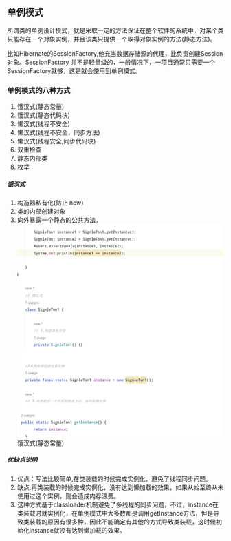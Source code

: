 ## 单例模式  
所谓类的单例设计模式，就是采取一定的方法保证在整个软件的系统中，对某个类只能存在一个对象实例，并且该类只提供一个取得对象实例的方法(静态方法)。  

比如Hibernate的SessionFactory,他充当数据存储源的代理，比负责创建Session对象。SessionFactory 并不是轻量级的，一般情况下，一项目通常只需要一个SessionFactory就够，这是就会使用到单例模式。  
### 单例模式的八种方式  
1) 饿汉式(静态常量)
2) 饿汉式(静态代码块)
3) 懒汉式(线程不安全)
4) 懒汉式(线程不安全，同步方法)
5) 懒汉式(线程安全,同步代码块)
6) 双重检查
7) 静态内部类
8) 枚举  
##### 饿汉式  
1) 构造器私有化(防止 new)
2) 类的内部创建对象
3) 向外暴露一个静态的公共方法。  
![img.png](img.png)  
饿汉式(静态常量)  

##### 优缺点说明 
1) 优点：写法比较简单,在类装载的时候完成实例化，避免了线程同步问题。
2) 缺点:再类装载的时候完成实例化，没有达到懒加载的效果，如果从始至终从未使用过这个实例，则会造成内存浪费。
3) 这种方式基于classloader机制避免了多线程的同步问题，不过，instance在类装载时就实例化，在单例模式中大多数都是调用getInstance方法，但是导致类装载的原因有很多种，因此不能确定有其他的方式导致类装载，这时候初始化instance就没有达到懒加载的效果。